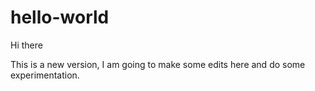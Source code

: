 # hello-world
Hi there

This is a new version, I am going to make some edits here and do some experimentation.

